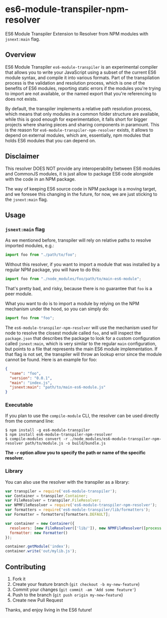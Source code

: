 es6-module-transpiler-npm-resolver
==================================

ES6 Module Transpiler Extension to Resolver from NPM modules with `jsnext:main` flag.

## Overview

ES6 Module Transpiler `es6-module-transpiler` is an experimental compiler that allows you to write your JavaScript using a subset of the current ES6 module syntax, and compile it into various formats. Part of the transpilation process is the validation and resolution process, which is one of the benefits of ES6 modules, reporting static errors if the modules you're trying to import are not available, or the named export that you're referencing to does not exists.

By default, the transpiler implements a relative path resolution process, which means that only modules in a common folder structure are available, while this is good enough for experimentation, it falls short for bigger projects where sharing pieces and sharing components in paramount. This is the reason for `es6-module-transpiler-npm-resolver` exists, it allows to depend on external modules, which are, essentially, npm modules that holds ES6 modules that you can depend on.

[es6-module-transpiler]: https://github.com/square/es6-module-transpiler

## Disclaimer

This resolver DOES NOT provide any interoperability between ES6 modules and CommonJS modules, it is just allow to package ES6 code alongside with the code in an NPM package.

The way of keeping ES6 source code in NPM package is a moving target, and we foresee this changing in the future, for now, we are just sticking to the `jsnext:main` flag.

## Usage

### `jsnext:main` flag

As we mentioned before, transpiler will rely on relative paths to resolve imported modules, e.g.:

```javascript
import foo from "./path/to/foo";
```

Without this resolver, if you want to import a module that was installed by a regular NPM package, you will have to do this:

```javascript
import foo from "./node_modules/foo/path/to/main-es6-module";
```

That's pretty bad, and risky, because there is no guarantee that `foo` is a peer module.

What you want to do is to import a module by relying on the NPM mechanism under the hood, so you can simply do:

```javascript
import foo from "foo";
```

The `es6-module-transpiler-npm-resolver` will use the  mechanism used for node to resolve the closest module called `foo`, and will inspect the `package.json` that describes the package to look for a custom configuration called `jsnext:main`, which is very similar to the regular `main` configuration, but points to a file that represents the main ES6 module implementation. If that flag is not set, the transpiler will throw an lookup error since the module cannot be found. Here is an example for foo:

```json
{
  "name": "foo",
  "version": "0.0.1",
  "main": "index.js",
  "jsnext:main": "path/to/main-es6-module.js"
}
```

### Executable

If you plan to use the `compile-module` CLI, the resolver can be used directly from the command line:

```
$ npm install -g es6-module-transpiler
$ npm install es6-module-transpiler-npm-resolver
$ compile-modules convert -r ./node_modules/es6-module-transpiler-npm-resolver path/to/module.js -o build/bundle.js
```

__The `-r` option allow you to specify the path or name of the specific resolver.__

### Library

You can also use the resolver with the transpiler as a library:

```javascript
var transpiler = require('es6-module-transpiler');
var Container = transpiler.Container;
var FileResolver = transpiler.FileResolver;
var NPMFileResolver = require('es6-module-transpiler-npm-resolver');
var formatters = require('es6-module-transpiler/lib/formatters');
var Formatter = formatters[formatters.DEFAULT];

var container = new Container({
  resolvers: [new FileResolver(['lib/']), new NPMFileResolver([process.cwd()])],
  formatter: new Formatter()
});

container.getModule('index');
container.write('out/mylib.js');
```

## Contributing

1. Fork it
2. Create your feature branch (`git checkout -b my-new-feature`)
3. Commit your changes (`git commit -am 'Add some feature'`)
4. Push to the branch (`git push origin my-new-feature`)
5. Create new Pull Request

Thanks, and enjoy living in the ES6 future!
